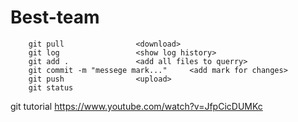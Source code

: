 # Best-team
		git pull				<download>
		git log					<show log history>
		git add .				<add all files to querry>
		git commit -m "messege mark..."		<add mark for changes>
		git push				<upload>
		git status
git tutorial https://www.youtube.com/watch?v=JfpCicDUMKc
